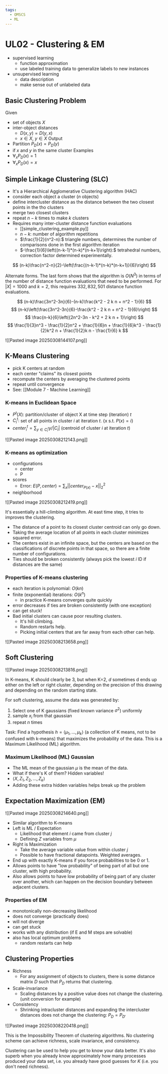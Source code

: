 ```yaml
---
tags:
  - OMSCS
  - ML
---
```

# UL02 - Clustering & EM
- supervised learning
	- function approximation
	- use labeled training data to generalize labels to new instances
- unsupervised learning
	- data description
	- make sense out of unlabeled data

## Basic Clustering Problem
Given
- set of objects $X$
- inter-object distances 
	- $D(x,y)=D(y,x)$
	- $x\in X$, $y\in X$
Output
- Partition $P_D(x)=P_D(y)$
- if $x$ and $y$ in the same cluster
Examples
- $\forall_x P_D(x)=1$
- $\forall_x P_D(x)=x$

## Simple Linkage Clustering (SLC)
- It's a Hierarchical Agglomerative Clustering algorithm (HAC)
- consider each object a cluster ($n$ objects)
- define intercluster distance as the distance between the two closest points in the tho clusters
- merge two closest clusters
- repeat $n-k$ times to make $k$ clusters
- Requires many inter-cluster distance function evaluations
	- [[simple_clustering_example.py]]
	- $n-k:$ number of algorithm repetitions
	- $\frac{1}{2}(n^2-n):$ triangle numbers, determines the number of comparisons done in the first algorithm iteration
	- $-\frac{1}{6}\left((n-k-1)*(n-k)*(n-k+1)\right):$ tetrahedral numbers, correction factor determined experimentally.

$$
(n-k)\frac{n^2-n}{2}-\left(\frac{(n-k-1)*(n-k)*(n-k+1)}{6}\right)
$$

Alternate forms. The last form shows that the algorithm is $O(N^3)$ in terms of the number of distance function evaluations that need to be performed. For $|X|=1000$ and $k=2$, this requires $332,832,501$ distance function evaluations.

$$
(n-k)\frac{3n^2-3n}{6}-(n-k)\frac{k^2 - 2 k n + n^2 - 1}{6}
$$
$$
(n-k)\left(\frac{3n^2-3n}{6}-\frac{k^2 - 2 k n + n^2 - 1}{6}\right)
$$
$$
\frac{n-k}{6}\left({2n^2-3n - k^2 + 2 k n + 1}\right)
$$
$$
\frac{1}{3}n^3 - \frac{1}{2}n^2 + \frac{1}{6}n + \frac{1}{6}k^3 - \frac{1}{2}k^2 n + \frac{1}{2}k n - \frac{1}{6} k 
$$

![[Pasted image 20250308144107.png]]

## K-Means Clustering
- pick K centers at random
- each center "claims" its closest points
- recompute the centers by averaging the clustered points
- repeat until convergence
- See: [[Module 7 - Machine Learning]]

### K-means in Euclidean Space
- $P^t(X):$ partition/cluster of object X at time step (iteration) $t$
- $C_i^t:$ set of all points in cluster $i$ at iteration $t$. $\left\{\text{x s.t. }P(x)=i\right\}$
- $center_i^t=\sum_{y\in C_i^t}y/|C_i|$ (centroid of cluster $i$ at iteration $t$)

![[Pasted image 20250308212143.png]]

### K-means as optimization
- configurations
	- center
	- P
- scores
	- Error: $E(P, center)=\sum_x||center_{P(x)}-x||_2^2$
- neighborhood

![[Pasted image 20250308212419.png]]

It's essentially a hill-climbing algorithm. At east time step, it tries to improves the clustering.

- The distance of a point to its closest cluster centroid can only go down.
- Taking the average location of all points in each cluster minimizes squared error.
- The centers exist in an infinite space, but the centers are based on the classifications of discrete points in that space, so there are a finite number of configurations.
- Ties should be broken consistently (always pick the lowest $i$ ID if distances are the same)

### Properties of K-means clustering
- each iteration is polynomial: $O(kn)$
- finite (exponential) iterations: $O(k^n)$
	- in practice K-means converges quite quickly
- error decreases if ties are broken consistently (with one exception)
- can get stuck!
- Bad initial clusters can cause poor resulting clusters.
	- It's hill climbing.
	- Random restarts help.
	- Picking initial centers that are far away from each other can help.

![[Pasted image 20250308213658.png]]

## Soft Clustering

![[Pasted image 20250308213816.png]]

In K-means, K should clearly be 3, but when K=2, $d$ sometimes d ends up either on the left or right cluster, depending on the precision of this drawing and depending on the random starting state.

For soft clustering, assume the data was generated by:
1. Select one of K gaussians (fixed known variance $\sigma^2$) uniformly
2. sample $x_i$ from that gaussian
3. repeat $n$ times 

Task: Find a hypothesis $h=\langle\mu_1,...,\mu_k\rangle$ (a collection of K means, not to be confused with k-means) that maximizes the probability of the data. This is a Maximum Likelihood (ML) algorithm.

### Maximum Likelihood (ML) Gaussian
- The ML mean of the gaussian $\mu$ is the mean of the data.
- What if there's K of them? Hidden variables!
- $\langle X, Z_1, Z_2, ..., Z_k \rangle$
- Adding these extra hidden variables helps break up the problem

## Expectation Maximization (EM)
![[Pasted image 20250308214640.png]]

- Similar algorithm to K-means
- Left is ML / Expectation
	- Likelihood that element $i$ came from cluster $j$
	- Defining $Z$ variables from $\mu$
- Right is Maximization
	- Take the average variable value from within cluster $j$
	- Possible to have fractional datapoints. Weighted averages.
- End up with exactly K-means if you force probabilities to be 0 or 1.
- Allows points to have "low probability" of being part of all but one cluster, with high probability.
- Also allows points to have low probability of being part of any cluster over another, which can happen on the decision boundary between adjacent clusters.

### Properties of EM
- monotonically non-decreasing likelihood
- does not converge (practically does)
- will not diverge
- can get stuck
- works with any distribution (if E and M steps are solvable)
- also has local optimum problems
	- random restarts can help

## Clustering Properties
- Richness
	- For any assignment of objects to clusters, there is some distance matrix $D$ such that $P_D$ returns that clustering.
- Scale-invariance
	- Scaling distances by a positive value does not change the clustering. (unit conversion for example)
- Consistency
	- Shrinking intracluster distances and expanding the intercluster distances does not change the clustering: $P_D=P_{D'}$

![[Pasted image 20250308220418.png]]

This is the Impossibility Theorem of clustering algorithms. No clustering scheme can achieve richness, scale invariance, and consistency.

Clustering can be used to help you get to know your data better. It's also superb when you already know approximately how many processes produced your data set, i.e. you already have good guesses for $K$ (i.e. you don't need richness).

